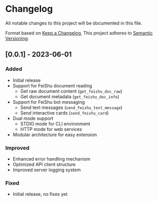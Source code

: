 # Changelog

All notable changes to this project will be documented in this file.

Format based on [Keep a Changelog](https://keepachangelog.com/en/1.0.0/),
This project adheres to [Semantic Versioning](https://semver.org/spec/v2.0.0.html).

## [0.0.1] - 2023-06-01

### Added

- Initial release
- Support for FeiShu document reading
  - Get raw document content (`get_feishu_doc_raw`)
  - Get document metadata (`get_feishu_doc_info`)
- Support for FeiShu bot messaging
  - Send text messages (`send_feishu_text_message`)
  - Send interactive cards (`send_feishu_card`)
- Dual mode support
  - STDIO mode for CLI environment
  - HTTP mode for web services
- Modular architecture for easy extension

### Improved

- Enhanced error handling mechanism
- Optimized API client structure
- Improved server logging system

### Fixed

- Initial release, no fixes yet 